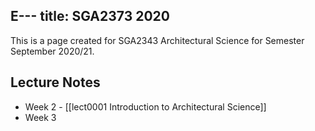 E---
title: SGA2373 2020
---

This is a page created for SGA2343 Architectural Science for Semester September 2020/21.

## Lecture Notes

- Week 2 - [[lect0001 Introduction to Architectural Science]]
- Week 3
